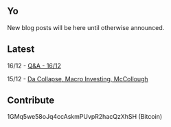 ## Yo

New blog posts will be here until otherwise announced.

## Latest

16/12 - [Q&A - 16/12](/2018/12/qa-1.md)

15/12 - [Da Collapse, Macro Investing, McCollough](/2018/12/macro-mccollough.md)

## Contribute

1GMq5we58oJq4ccAskmPUvpR2hacQzXhSH (Bitcoin)

